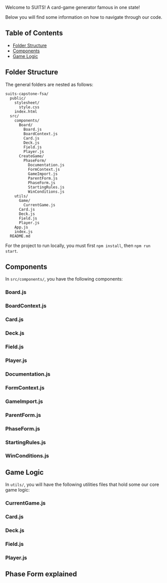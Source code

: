 Welcome to SUITS! A card-game generator famous in one state!

Below you will find some information on how to navigate through our code.<br>

## Table of Contents

- [Folder Structure](#folder-structure)
- [Components](#components)
  <!-- -[Board.js](#board.js)
  -[BoardContext.js](#boardcontext.js)
  -[Card.js](#card.js)
  -[Deck.js](#deck.js)
  -[Field.js](#field.js)
  -[Player.js](#player.js)
  -[Documentation.js](#documentation.js)
  -[FormContext.js](#formcontext.js)
  -[GameImport.js](#gameimport.js)
  -[ParentForm.js](#parentform.js)
  -[PhaseForm.js](#phaseform.js)
  -[StartingRules.js](#startingrules.js)
  -[WinConditions.js](#winconditions.js) -->
- [Game Logic](#game-logic)
    <!-- -[CurrentGame.js](#currentgame.js)
    -[Card.js](#card.js)
    -[Deck.js](#deck.js)
    -[Field.js](#field.js)
    -[Player.js](#player.js) -->

## Folder Structure

The general folders are nested as follows:

```
suits-capstone-fsa/
  public/
    stylesheet/
      style.css
    index.html
  src/
    components/
      Board/
        Board.js
        BoardContext.js
        Card.js
        Deck.js
        Field.js
        Player.js
      CreateGame/
        PhaseForm/
          Documentation.js
          FormContext.js
          GameImport.js
          ParentForm.js
          PhaseForm.js
          StartingRules.js
          WinConditions.js
    utils/
      Game/
        CurrentGame.js
      Card.js
      Deck.js
      Field.js
      Player.js
    App.js
    index.js
  README.md
```

For the project to run locally, you must first `npm install`, then `npm run start`.

## Components

In `src/components/`, you have the following components:

### Board.js

### BoardContext.js

### Card.js

### Deck.js

### Field.js

### Player.js

### Documentation.js

### FormContext.js

### GameImport.js

### ParentForm.js

### PhaseForm.js

### StartingRules.js

### WinConditions.js

## Game Logic

In `utils/`, you will have the following utilities files that hold some our core game logic:

### CurrentGame.js

### Card.js

### Deck.js

### Field.js

### Player.js

## Phase Form explained
